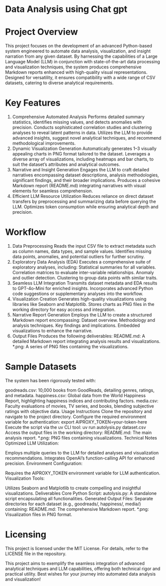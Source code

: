 # Data Analysis using Chat gpt

# Project Overview
This project focuses on the development of an advanced Python-based system engineered to automate data analysis, visualization, and insight narration from any given dataset. By harnessing the capabilities of a Large Language Model (LLM) in conjunction with state-of-the-art data processing and visualization techniques, the system produces comprehensive Markdown reports enhanced with high-quality visual representations. Designed for versatility, it ensures compatibility with a wide range of CSV datasets, catering to diverse analytical requirements.

# Key Features
1. Comprehensive Automated Analysis
Performs detailed summary statistics, identifies missing values, and detects anomalies with precision.
Conducts sophisticated correlation studies and clustering analyses to reveal latent patterns in data.
Utilizes the LLM to provide advanced insights, suggest novel analytical techniques, and recommend methodological improvements.
2. Dynamic Visualization Generation
Automatically generates 1–3 visually appealing charts in PNG format tailored to the dataset.
Leverages a diverse array of visualizations, including heatmaps and bar charts, to suit the dataset’s attributes and analytical outcomes.
3. Narrative and Insight Generation
Engages the LLM to craft detailed narratives encompassing dataset descriptions, analysis methodologies, significant findings, and their broader implications.
Produces a cohesive Markdown report (README.md) integrating narratives with visual elements for seamless comprehension.
4. Efficient LLM Resource Utilization
Reduces reliance on direct dataset transfers by preprocessing and summarizing data before querying the LLM.
Optimizes token consumption while ensuring analytical depth and precision.

# Workflow
1. Data Preprocessing
Reads the input CSV file to extract metadata such as column names, data types, and sample values.
Identifies missing data points, anomalies, and potential outliers for further scrutiny.
2. Exploratory Data Analysis (EDA)
Executes a comprehensive suite of exploratory analyses, including:
Statistical summaries for all variables.
Correlation matrices to evaluate inter-variable relationships.
Anomaly and outlier detection.
Clustering to group data points with similar traits.
3. Seamless LLM Integration
Transmits dataset metadata and EDA results to GPT-4o-Mini for enriched insights.
Incorporates advanced Python code suggestions or supplementary analyses into the workflow.
4. Visualization Creation
Generates high-quality visualizations using libraries like Seaborn and Matplotlib.
Stores charts as PNG files in the working directory for easy access and integration.
5. Narrative Report Generation
Employs the LLM to create a structured Markdown report encompassing:
Dataset overview.
Methodology and analysis techniques.
Key findings and implications.
Embedded visualizations to enhance the narrative.
7. Output Files
Produces the following deliverables:
README.md: A detailed Markdown report integrating analysis results and visualizations.
*.png: A series of PNG files containing the visualizations.

# Sample Datasets
The system has been rigorously tested with:

goodreads.csv: 10,000 books from GoodReads, detailing genres, ratings, and metadata.
happiness.csv: Global data from the World Happiness Report, highlighting happiness indices and contributing factors.
media.csv: Faculty evaluations of movies, TV series, and books, blending subjective ratings with objective data.
Usage Instructions
Clone the repository and navigate to the project directory.
Configure the required environment variable for authentication:
export AIPROXY_TOKEN=your-token-here
Execute the script via the uv CLI tool:
uv run autolysis.py dataset.csv
Access the output files in the working directory:
README.md: The main analysis report.
*.png: PNG files containing visualizations.
Technical Notes
Optimized LLM Utilization:

Employs multiple queries to the LLM for detailed analyses and visualization recommendations.
Integrates OpenAI’s function-calling API for enhanced precision.
Environment Configuration:

Requires the AIPROXY_TOKEN environment variable for LLM authentication.
Visualization Tools:

Utilizes Seaborn and Matplotlib to create compelling and insightful visualizations.
Deliverables
Core Python Script:
autolysis.py: A standalone script encapsulating all functionalities.
Generated Output Files:
Separate directories for each dataset (e.g., goodreads/, happiness/, media/) containing:
README.md: The comprehensive Markdown report.
*.png: Visualization files in PNG format.

# Licensing
This project is licensed under the MIT License. For details, refer to the LICENSE file in the repository.

This project aims to exemplify the seamless integration of advanced analytical techniques and LLM capabilities, offering both technical rigor and practical utility. Best wishes for your journey into automated data analysis and visualization!

